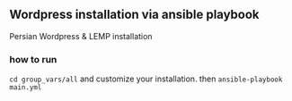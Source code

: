 ## Wordpress installation via ansible playbook 
Persian Wordpress & LEMP  installation 
### how to run
`cd group_vars/all` and customize your installation. then  `ansible-playbook main.yml`
